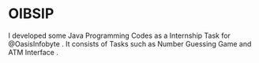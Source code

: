 # OIBSIP
I developed some Java Programming Codes as a Internship Task for @OasisInfobyte . It consists of Tasks such as Number Guessing Game and ATM Interface .
